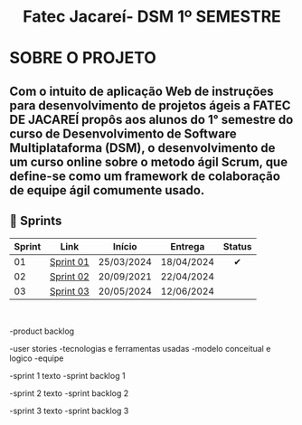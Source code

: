 <h1 align = "center" > Fatec Jacareí- DSM 1º SEMESTRE</h1>

# SOBRE O PROJETO 
## Com o intuito de aplicação Web de instruções para desenvolvimento de projetos ágeis a FATEC DE JACAREÍ propôs aos alunos do 1° semestre do curso de Desenvolvimento de Software Multiplataforma (DSM), o desenvolvimento de um curso online sobre o metodo ágil Scrum, que define-se como um framework de colaboração de equipe ágil comumente usado.

## :running: Sprints

| Sprint | Link | Início | Entrega | Status |
|--- |--- |--- |--- |:---:
| 01 | [Sprint 01](#sprint1) | 25/03/2024 | 18/04/2024 | ✔ |
| 02 | [Sprint 02](#sprint2) | 20/09/2021 | 22/04/2024 |  |
| 03 | [Sprint 03](#sprint3) | 20/05/2024 | 12/06/2024 |  |


<br>

-product backlog

-user stories 
-tecnologias e ferramentas usadas 
-modelo conceitual e logico 
-equipe

-sprint 1 
texto
-sprint backlog
1


-sprint 2
texto
-sprint backlog
2


-sprint 3
texto
-sprint backlog
3
